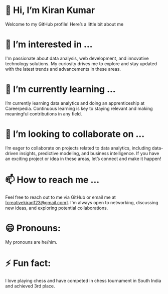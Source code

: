  # 👋 Hi, I’m Kiran Kumar
Welcome to my GitHub profile! Here’s a little bit about me
# 👀 I’m interested in ...
I'm passionate about data analysis, web development, and innovative technology solutions.
My curiosity drives me to explore and stay updated with the latest trends and advancements in these areas.

# 🌱 I’m currently learning ...
I’m currently learning data analytics and doing an apprenticeship at Careerpedia.
Continuous learning is key to staying relevant and making meaningful contributions in any field.

# 💞️ I’m looking to collaborate on ...
I’m eager to collaborate on projects related to data analytics, including data-driven insights, predictive modeling, and business intelligence.
If you have an exciting project or idea in these areas, let’s connect and make it happen!

# 📫 How to reach me ...
Feel free to reach out to me via GitHub or email me at [creativekiran123@gmail.com].
I'm always open to networking, discussing new ideas, and exploring potential collaborations.

# 😄 Pronouns:
My pronouns are he/him.

# ⚡ Fun fact:
I love playing chess and have competed in chess tournament in South India and achieved 3rd place.
<!---
CreativeKiran/CreativeKiran is a ✨ special ✨ repository because its `README.md` (this file) appears on your GitHub profile.
You can click the Preview link to take a look at your changes.
--->
